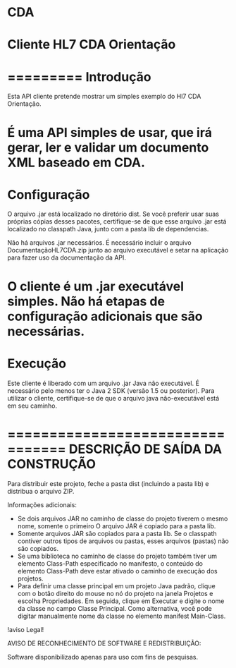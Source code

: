 # CDA
# Cliente HL7 CDA Orientação
=========
Introdução
=========

Esta API cliente pretende mostrar um simples exemplo  do Hl7 CDA Orientação.

É uma API simples de usar, que irá gerar, ler e  validar um documento XML baseado em CDA.
===========
Configuração
===========
 
O arquivo .jar está localizado no diretório dist. Se você preferir usar suas próprias cópias desses pacotes, certifique-se de que esse arquivo .jar está
localizado no classpath Java, junto com a pasta lib de dependencias.

Não há  arquivos .jar necessários.
É necessário incluir o arquivo DocumentaçãoHL7CDA.zip junto ao arquivo executável e setar na aplicação para fazer uso da documentação da API.

O cliente é um .jar executável simples. Não há etapas de configuração adicionais que são necessárias.
========
Execução
========
Este cliente é liberado com um arquivo .jar Java não executável. É necessário pelo menos ter o Java 2 SDK (versão
1.5 ou posterior). Para utilizar o cliente, certifique-se de que o arquivo java não-executável está em seu caminho.

=================================
DESCRIÇÃO DE SAÍDA DA CONSTRUÇÃO
=================================

Para distribuir este projeto, feche a pasta dist (incluindo a pasta lib)
e distribua o arquivo ZIP.

Informações adicionais:

* Se dois arquivos JAR no caminho de classe do projeto tiverem o mesmo nome, somente o primeiro
O arquivo JAR é copiado para a pasta lib.
* Somente arquivos JAR são copiados para a pasta lib.
Se o classpath contiver outros tipos de arquivos ou pastas, esses arquivos (pastas)
não são copiados.
* Se uma biblioteca no caminho de classe do projeto também tiver um elemento Class-Path
especificado no manifesto, o conteúdo do elemento Class-Path deve estar ativado
o caminho de execução dos projetos.
* Para definir uma classe principal em um projeto Java padrão, clique com o botão direito do mouse no nó do projeto
na janela Projetos e escolha Propriedades. Em seguida, clique em Executar e digite o
nome da classe no campo Classe Principal. Como alternativa, você pode digitar manualmente
nome da classe no elemento manifest Main-Class.


!aviso Legal! 

AVISO DE RECONHECIMENTO DE SOFTWARE E REDISTRIBUIÇÃO:

Software disponibilizado apenas para uso com fins de pesquisas.
